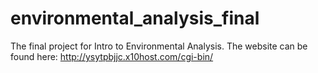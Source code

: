 environmental_analysis_final
============================

The final project for Intro to Environmental Analysis. The website can be found here:
http://ysytpbjjc.x10host.com/cgi-bin/
